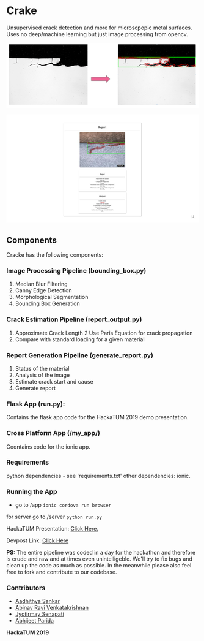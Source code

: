 # Crake

Unsupervised crack detection and more for microscpopic metal surfaces. Uses no deep/machine learning but just image processing from opencv.

![Sample Output](imgs/rsz_sampleop.png)

![Sample Report](imgs/CRACKE.jpg)

## Components
Cracke has the following components:
### Image Processing Pipeline (bounding_box.py)
 1. Median Blur Filtering
 2. Canny Edge Detection
 3. Morphological Segmentation
 4. Bounding Box Generation

### Crack Estimation Pipeline (report_output.py)
 1. Approximate Crack Length
 2 Use Paris Equation for crack propagation
 3. Compare with standard loading for a given material
 
### Report Generation Pipeline (generate_report.py)
 1. Status of the material
 2. Analysis of the image
 3. Estimate crack start and cause
 4. Generate report
 
### Flask App (run.py):
Contains the flask app code for the HackaTUM 2019 demo presentation. 

### Cross Platform App (/my_app/)
Coontains code for the ionic app.

### Requirements
python dependencies - see 'requirements.txt'
other dependencies: ionic.

### Running the App

* go to /app ```ionic cordova run browser```

for server go to /server ```python run.py```

HackaTUM Presentation: [Click Here.](https://docs.google.com/presentation/d/1rKQtiG4wDwnxOp7MqF_1gFau4qesZxwFFZdlHA-vDts/edit?usp=sharing)

Devpost Link: [Click Here](https://devpost.com/software/crack-e)

**PS:** The entire pipeline was coded in a day for the hackathon and therefore is crude and raw and at times even unintelligeble. We'll try to fix bugs and clean up the code as much as possible. In the meanwhile please also feel free to fork and contribute to our codebase. 

### Contributors

- [Aadhithya Sankar](https://www.linkedin.com/in/asankar96/)
- [Abinav Ravi Venkatakrishnan](https://www.linkedin.com/in/abinav-ravi-venkatakrishnan/)
- [Jyotirmay Senapati](https://www.linkedin.com/in/jyotirmay-senapati-30615421/)
- [Abhijeet Parida](https://www.linkedin.com/in/a-parida/)

**HackaTUM 2019**

